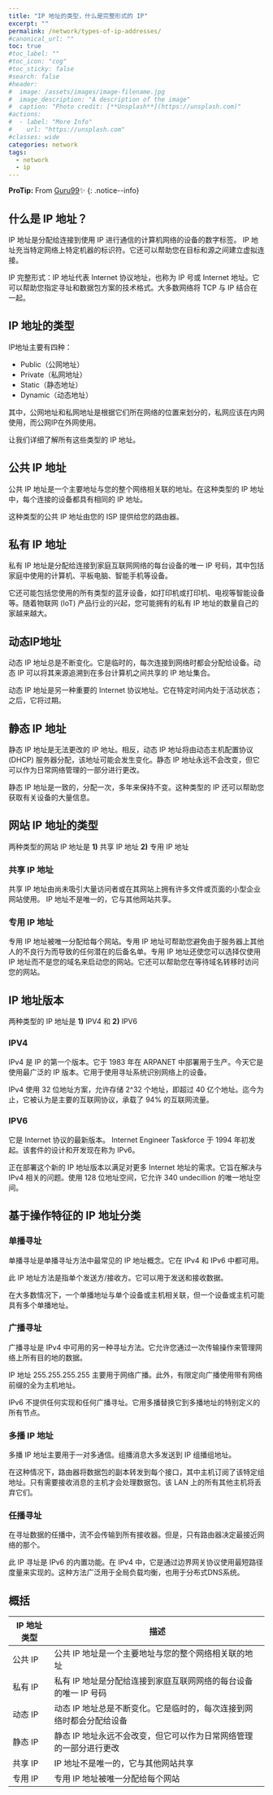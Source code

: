```yaml
---
title: "IP 地址的类型，什么是完整形式的 IP"
excerpt: ""
permalink: /network/types-of-ip-addresses/
#canonical_url: ""
toc: true
#toc_label: ""
#toc_icon: "cog"
#toc_sticky: false
#search: false
#header:
#  image: /assets/images/image-filename.jpg
#  image_description: "A description of the image"
#  caption: "Photo credit: [**Unsplash**](https://unsplash.com)"
#actions:
#  - label: "More Info"
#    url: "https://unsplash.com"
#classes: wide
categories: network
tags:
  - network
  - ip
---
```


**ProTip:**  From [Guru99](https://www.guru99.com/)✨
{: .notice--info}

## 什么是 IP 地址？

IP 地址是分配给连接到使用 IP 进行通信的计算机网络的设备的数字标签。 IP 地址充当特定网络上特定机器的标识符。它还可以帮助您在目标和源之间建立虚拟连接。

IP 完整形式：IP 地址代表 Internet 协议地址，也称为 IP 号或 Internet 地址。它可以帮助您指定寻址和数据包方案的技术格式。大多数网络将 TCP 与 IP 结合在一起。

## IP 地址的类型

IP地址主要有四种：

- Public（公网地址）
- Private（私网地址）
- Static（静态地址）
- Dynamic（动态地址）

其中，公网地址和私网地址是根据它们所在网络的位置来划分的，私网应该在内网使用，而公网IP在外网使用。

让我们详细了解所有这些类型的 IP 地址。

## 公共 IP 地址

公共 IP 地址是一个主要地址与您的整个网络相关联的地址。在这种类型的 IP 地址中，每个连接的设备都具有相同的 IP 地址。

这种类型的公共 IP 地址由您的 ISP 提供给您的路由器。

## 私有 IP 地址

私有 IP 地址是分配给连接到家庭互联网网络的每台设备的唯一 IP 号码，其中包括家庭中使用的计算机、平板电脑、智能手机等设备。

它还可能包括您使用的所有类型的蓝牙设备，如打印机或打印机、电视等智能设备等。随着物联网 (IoT) 产品行业的兴起，您可能拥有的私有 IP 地址的数量自己的家越来越大。

## 动态IP地址

动态 IP 地址总是不断变化。它是临时的，每次连接到网络时都会分配给设备。动态 IP 可以将其来源追溯到在多台计算机之间共享的 IP 地址集合。

动态 IP 地址是另一种重要的 Internet 协议地址。它在特定时间内处于活动状态；之后，它将过期。

## 静态 IP 地址

静态 IP 地址是无法更改的 IP 地址。相反，动态 IP 地址将由动态主机配置协议 (DHCP) 服务器分配，该地址可能会发生变化。静态 IP 地址永远不会改变，但它可以作为日常网络管理的一部分进行更改。

静态 IP 地址是一致的，分配一次，多年来保持不变。这种类型的 IP 还可以帮助您获取有关设备的大量信息。

## 网站 IP 地址的类型

两种类型的网站 IP 地址是 **1)** 共享 IP 地址 **2)** 专用 IP 地址

### 共享 IP 地址

共享 IP 地址由尚未吸引大量访问者或在其网站上拥有许多文件或页面的小型企业网站使用。 IP 地址不是唯一的，它与其他网站共享。

### 专用 IP 地址

专用 IP 地址被唯一分配给每个网站。专用 IP 地址可帮助您避免由于服务器上其他人的不良行为而导致的任何潜在的后备名单。专用 IP 地址还使您可以选择仅使用 IP 地址而不是您的域名来启动您的网站。它还可以帮助您在等待域名转移时访问您的网站。

## IP 地址版本

两种类型的 IP 地址是 **1)** IPV4 和 **2)** IPV6

### IPV4

IPv4 是 IP 的第一个版本。它于 1983 年在 ARPANET 中部署用于生产。今天它是使用最广泛的 IP 版本。它用于使用寻址系统识别网络上的设备。

IPv4 使用 32 位地址方案，允许存储 2^32 个地址，即超过 40 亿个地址。迄今为止，它被认为是主要的互联网协议，承载了 94% 的互联网流量。

### IPV6

它是 Internet 协议的最新版本。 Internet Engineer Taskforce 于 1994 年初发起。该套件的设计和开发现在称为 IPv6。

正在部署这个新的 IP 地址版本以满足对更多 Internet 地址的需求。它旨在解决与 IPv4 相关的问题。使用 128 位地址空间，它允许 340 undecillion 的唯一地址空间。

## 基于操作特征的 IP 地址分类

### 单播寻址

单播寻址是单播寻址方法中最常见的 IP 地址概念。它在 IPv4 和 IPv6 中都可用。

此 IP 地址方法是指单个发送方/接收方。它可以用于发送和接收数据。

在大多数情况下，一个单播地址与单个设备或主机相关联，但一个设备或主机可能具有多个单播地址。

### 广播寻址

广播寻址是 IPv4 中可用的另一种寻址方法。它允许您通过一次传输操作来管理网络上所有目的地的数据。

IP 地址 255.255.255.255 主要用于网络广播。此外，有限定向广播使用带有网络前缀的全为主机地址。

IPv6 不提供任何实现和任何广播寻址。它用多播替换它到多播地址的特别定义的所有节点。

### 多播 IP 地址

多播 IP 地址主要用于一对多通信。组播消息大多发送到 IP 组播组地址。

在这种情况下，路由器将数据包的副本转发到每个接口，其中主机订阅了该特定组地址。只有需要接收消息的主机才会处理数据包。该 LAN 上的所有其他主机将丢弃它们。

### 任播寻址

在寻址数据的任播中，流不会传输到所有接收器。但是，只有路由器决定最接近网络的那个。

此 IP 寻址是 IPv6 的内置功能。在 IPv4 中，它是通过边界网关协议使用最短路径度量来实现的。这种方法广泛用于全局负载均衡，也用于分布式DNS系统。

## 概括

| IP 地址类型 | 描述                                                         |
| ----------- | ------------------------------------------------------------ |
| 公共 IP     | 公共 IP 地址是一个主要地址与您的整个网络相关联的地址         |
| 私有 IP     | 私有 IP 地址是分配给连接到家庭互联网网络的每台设备的唯一 IP 号码 |
| 动态 IP     | 动态 IP 地址总是不断变化。它是临时的，每次连接到网络时都会分配给设备 |
| 静态 IP     | 静态 IP 地址永远不会改变，但它可以作为日常网络管理的一部分进行更改 |
| 共享 IP     | IP 地址不是唯一的，它与其他网站共享                          |
| 专用 IP     | 专用 IP 地址被唯一分配给每个网站                             |